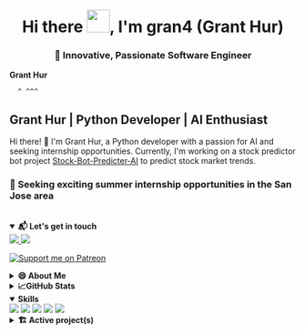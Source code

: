 <h1 align="center">Hi there <img src="https://github.com/sudnyeshtalekar/sudnyeshtalekar/blob/master/Assets/Hi.gif"
        width="40px">, I'm gran4 (Grant Hur)<h3 align="center">🧠 Innovative, Passionate Software Engineer </h3></h1>

**Grant Hur**

      ^ ^^^

## Grant Hur | Python Developer | AI Enthusiast

Hi there! 👋 I'm Grant Hur, a Python developer with a passion for AI and seeking internship opportunities. Currently, I'm working on a stock predictor bot project [Stock-Bot-Predicter-AI](https://github.com/gran4/Stock-Bot-Predicter-AI) to predict stock market trends.

### 🤝 Seeking exciting summer internship opportunities in the San Jose area
<br>

<details open>
<summary><strong>📬 Let's get in touch</strong></summary>
<a href="https://www.linkedin.com/in/grant-hur-68a71a26a/">
    <img src="https://img.shields.io/badge/-Linkedin-blue?style=flat-square&logo=linkedin">
</a>
<a href="mailto:fifttim@gmail.com">
    <img src="https://img.shields.io/badge/-Email-red?style=flat-square&logo=gmail&logoColor=white">
</a>

[![Support me on Patreon](https://img.shields.io/endpoint.svg?url=https%3A%2F%2Fshieldsio-patreon.vercel.app%2Fapi%3Fusername%3DGrantHur%26type%3Dpatrons&style=flat)](https://patreon.com/GrantHur)
</details>

<details>
<summary><strong>😄 About Me</strong></summary>

- 📍 Location: San Jose, CA, US
- 🌱 Currently, I'm building an open sourced AI stock bot
- 🧠 I know python, c, c++, and java(I forgot the go I learned earlier)
- 🏆 I do competitive programming
- 🤝 I am seeking exciting summer internship opportunities in the San Jose area
- ❓ I love spicy food and food in general.
<a>
    <img src="https://img.shields.io/badge/iOS-000000?style=for-the-badge&logo=ios&logoColor=white">
</a>

</details>


<details>
<summary><strong>📈GitHub Stats</strong></summary>

[![Grant's GitHub Stats](https://github-readme-stats.vercel.app/api?username=gran4&show_icons=true&count_private=true&include_all_commits=true&theme=radical)](https://github.com/anuraghazra/github-readme-stats)


[![Languages Used](https://github-readme-stats.vercel.app/api/top-langs/?username=gran4&layout=compact&hide=html,css&theme=radical)](https://github.com/anuraghazra/github-readme-stats)


</details>


<details open>
<summary><strong>Skills</strong></summary>
<a>
    <img src="https://img.shields.io/badge/Python-3776AB?style=for-the-badge&logo=python&logoColor=white">
</a>
<a>
    <img src="https://img.shields.io/badge/C-00599C?style=for-the-badge&logo=c&logoColor=white">
</a>
<a>
    <img src="https://img.shields.io/badge/C%2B%2B-00599C?style=for-the-badge&logo=c%2B%2B&logoColor=white">
</a>
<a>
    <img src="https://img.shields.io/badge/Java-ED8B00?style=for-the-badge&logo=java&logoColor=white">
</a>
<a>
    <img src="https://img.shields.io/badge/iOS-000000?style=for-the-badge&logo=ios&logoColor=white">
</a>

</details>

<details>
<summary><strong>🏗️ Active project(s) </strong></summary>

#### [Stock-Bot-Predictor-AI](https://github.com/gran4/Stock-Bot-Predictor-AI): One of the first open-sourced Machine Learning Stock Bots. It's highly customizable and can also be used as a stock library.

#### [Arcade Python Library Contributions](https://github.com/arcade-academy/arcade): A python game library with hundreds of thousands of downloads. 5.6k per month.

</details>


